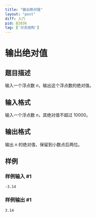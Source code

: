 ```yaml
---
title: "输出绝对值"
layout: "post"
diff: 入门
pid: B2036
tag: ['分支结构']
---
```

# 输出绝对值
## 题目描述

输入一个浮点数 $n$，输出这个浮点数的绝对值。
## 输入格式

输入一个浮点数 $n$，其绝对值不超过 $10000$。
## 输出格式

输出 $n$ 的绝对值，保留到小数点后两位。
## 样例

### 样例输入 #1
```
-3.14
```
### 样例输出 #1
```
3.14
```
